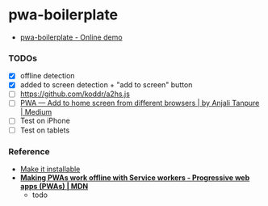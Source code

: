 pwa-boilerplate
===============
- [pwa-boilerplate - Online demo](https://dirkarnez.github.io/pwa-boilerplate/)

### TODOs
- [x] offline detection
- [x] added to screen detection + "add to screen" button
- [ ] https://github.com/koddr/a2hs.js
- [ ] [PWA — Add to home screen from different browsers | by Anjali Tanpure | Medium](https://tanpure-anjali.medium.com/pwa-add-to-home-screen-from-different-browsers-be8fd0c1be5b)
- [ ] Test on iPhone
- [ ] Test on tablets

### Reference
- [Make it installable](https://web.dev/codelab-make-installable/)
- [**Making PWAs work offline with Service workers - Progressive web apps (PWAs) | MDN**](https://developer.mozilla.org/en-US/docs/Web/Progressive_web_apps/Offline_Service_workers)
    - todo